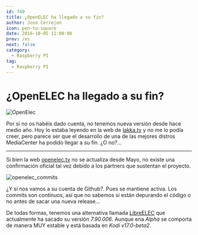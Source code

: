 ```yaml
---
id: 749
title: ¿OpenELEC ha llegado a su fin?
author: Jose Cerrejon
icon: pen-to-square
date: 2016-10-05 11:00:00
prev: /es
next: false
category:
  - Raspberry PI
tag:
  - Raspberry PI
---
```


# ¿OpenELEC ha llegado a su fin?

![OpenElec](/images/2015/11/openelec6.png)

Por si no os habéis dado cuenta, no tenemos nueva versión desde hace medio año. Hoy lo estaba leyendo en la web de [lakka.tv](http://www.lakka.tv/articles/2016/08/23/lakka-update-including-retroarch-136/) y no me lo podía creer, pero parece ser que el desarrollo de una de las mejores distros MediaCenter ha podido llegar a su fín. ¿O no?...

- - -
Si bien la web [openelec.tv](http://openelec.tv/news) no se actualiza desde Mayo, no existe una confirmación oficial tal vez debido a los partners que sustentan el proyecto.

![openelec_commits](/images/2016/10/openelec_commits.png)

¿Y si nos vamos a su cuenta de Github?. Pues se mantiene activa. Los commits son contínuos, así que no sabemos si están depurando el código o no antes de sacar una nueva release...

De todas formas, tenemos una alternativa llamada [LibreELEC](https://libreelec.tv) que actualmente ha sacado su versión *7.90.006*. Aunque ena *Alpha* se comporta de manera MUY estable y está basada en *Kodi v17.0-beta2*.